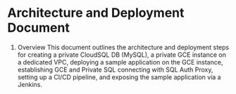 # Architecture and Deployment Document
1. Overview
This document outlines the architecture and deployment steps for creating a private
CloudSQL DB (MySQL), a private GCE instance on a dedicated VPC, deploying a sample application on the GCE instance,
establishing GCE and Private SQL connecting with SQL Auth Proxy, setting up a CI/CD pipeline,
and exposing the sample application via a Jenkins.

